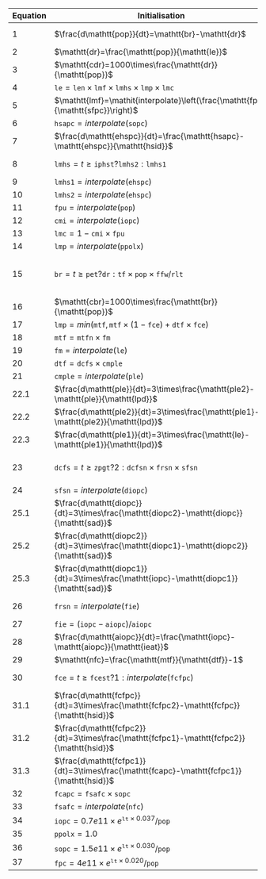 | Equation 	| Initialisation 	| Parameter	| Reference	| 
| ---		| ---				| ---		| ---		|
|1  |  $\frac{d\mathtt{pop}}{dt}=\mathtt{br}-\mathtt{dr}$ | $\mathtt{pop}(0)=1.61e9$ |  | lines 1-3, page 167\\|
|2  | $\mathtt{dr}=\frac{\mathtt{pop}}{\mathtt{le}}$ |  |  | line 4, page 167\\|
|3  | $\mathtt{cdr}=1000\times\frac{\mathtt{dr}}{\mathtt{pop}}$ |  |  | line 5, page 167\\|
|4  | $\mathtt{le}=\mathtt{len}\times\mathtt{lmf}\times\mathtt{lmhs}\times\mathtt{lmp}\times\mathtt{lmc}$ |  | $\mathtt{len}=28$ | lines 6-7, page 167\\|
|5  | $\mathtt{lmf}=\mathit{interpolate}\left(\frac{\mathtt{fpc}}{\mathtt{sfpc}}\right)$ |  | $\mathtt{sfpc}=230$ | lines 8-10, page 167\\|
|6  | $\mathtt{hsapc}=\mathit{interpolate}\left(\mathtt{sopc}\right)$ |  |  | lines 11-12, page 167\\|
|7  | $\frac{d\mathtt{ehspc}}{dt}=\frac{\mathtt{hsapc}-\mathtt{ehspc}}{\mathtt{hsid}}$ | $\mathtt{ehspc}(0)=\mathtt{hsapc}(0)$ | $\mathtt{hsid}=20$ | lines 13-14, page 167\\|
|8  | $\mathtt{lmhs}=t\geq\mathtt{iphst}?\mathtt{lmhs2}:\mathtt{lmhs1}$ |  | $\mathtt{iphst}=40$ | lines 15-16, page 167\\|
|9  | $\mathtt{lmhs1}=\mathit{interpolate}(\mathtt{ehspc})$ |  |  | lines 17-18, page 167\\|
|10  | $\mathtt{lmhs2}=\mathit{interpolate}(\mathtt{ehspc})$ |  |  | lines 19-20, page 167\\|
|11  | $\mathtt{fpu}=\mathit{interpolate}(\mathtt{pop})$ |  |  | lines 21-22, page 167\\|
|12  | $\mathtt{cmi}=\mathit{interpolate}(\mathtt{iopc})$ |  |  | lines 23-24, page 167\\|
|13  | $\mathtt{lmc}=1-\mathtt{cmi}\times\mathtt{fpu}$ |  |  | line 25, page 167\\|
|14  | $\mathtt{lmp}=\mathit{interpolate}(\mathtt{ppolx})$ |  |  | lines 26-27, page 167\\|
|15  | $\mathtt{br}=t\geq\mathtt{pet}?\mathtt{dr}:\mathtt{tf}\times\mathtt{pop}\times\mathtt{ffw}/\mathtt{rlt}$ |  | $\mathtt{ffw}=0.21,\mathtt{rlt}=30,\mathtt{pet}=4000$ | lines 28-31, page 168\\|
|16  | $\mathtt{cbr}=1000\times\frac{\mathtt{br}}{\mathtt{pop}}$ |  |  | line 32, page 168\\|
|17  | $\mathtt{lmp}=\mathit{min}(\mathtt{mtf}, \mathtt{mtf}\times(1-\mathtt{fce})+\mathtt{dtf}\times\mathtt{fce})$ |  |  | line 33, page 168\\|
|18  | $\mathtt{mtf}=\mathtt{mtfn}\times\mathtt{fm}$ |  | $\mathtt{mtfn}=12$ | lines 34-35, page 168\\|
|19  | $\mathtt{fm}=\mathit{interpolate}(\mathtt{le})$ |  |  | lines 36-37, page 168\\|
|20  | $\mathtt{dtf}=\mathtt{dcfs}\times\mathtt{cmple}$ |  |  | lines 38, page 168\\|
|21  | $\mathtt{cmple}=\mathit{interpolate}(\mathtt{ple})$ |  |  | lines 39-40, page 168\\|
|22.1  | $\frac{d\mathtt{ple}}{dt}=3\times\frac{\mathtt{ple2}-\mathtt{ple}}{\mathtt{lpd}}$ | $\mathtt{ple}(0) = \mathtt{le}(0)$ | $\mathtt{lpd}=20$ | lines 41-42, page 168\\|
|22.2  | $\frac{d\mathtt{ple2}}{dt}=3\times\frac{\mathtt{ple1}-\mathtt{ple2}}{\mathtt{lpd}}$ | $\mathtt{ple2}(0) = \mathtt{le}(0)$ |  | lines 41-42, page 168\\|
|22.3  | $\frac{d\mathtt{ple1}}{dt}=3\times\frac{\mathtt{le}-\mathtt{ple1}}{\mathtt{lpd}}$ | $\mathtt{ple1}(0) = \mathtt{le}(0)$ |  | lines 41-42, page 168\\|
|23  | $\mathtt{dcfs}=t\geq\mathtt{zpgt}?2:\mathtt{dcfsn}\times\mathtt{frsn}\times\mathtt{sfsn}$ |  | $\mathtt{zpgt}=4000,\mathtt{dcfsn}=4$ | lines 43-45, page 168\\|
|24  | $\mathtt{sfsn}=\mathit{interpolate}(\mathtt{diopc})$ |  |  | lines 46-47, page 168\\|
|25.1  | $\frac{d\mathtt{diopc}}{dt}=3\times\frac{\mathtt{diopc2}-\mathtt{diopc}}{\mathtt{sad}}$ | $\mathtt{diopc}(0) = \mathtt{iopc}(0)$ | $\mathtt{sad}=20$ | lines 48-49, page 168\\|
|25.2  | $\frac{d\mathtt{diopc2}}{dt}=3\times\frac{\mathtt{diopc1}-\mathtt{diopc2}}{\mathtt{sad}}$ | $\mathtt{diopc2}(0) = \mathtt{iopc}(0)$ |  | lines 48-49, page 168\\|
|25.3  | $\frac{d\mathtt{diopc1}}{dt}=3\times\frac{\mathtt{iopc}-\mathtt{diopc1}}{\mathtt{sad}}$ | $\mathtt{diopc1}(0) = \mathtt{iopc}(0)$ |  | lines 48-49, page 168\\|
|26  | $\mathtt{frsn}=\mathit{interpolate}(\mathtt{fie})$ | $\mathtt{frsn}(0)=0.82$ | | lines 50-52, page 168\\|
|27  | $\mathtt{fie}=(\mathtt{iopc}-\mathtt{aiopc})/\mathtt{aiopc}$ |  |  | line 53, page 168\\|
|28  | $\frac{d\mathtt{aiopc}}{dt}=\frac{\mathtt{iopc}-\mathtt{aiopc}}{\mathtt{ieat}}$ | $\mathtt{aiopc}(0) = \mathtt{iopc}(0)$ |  | lines 54-55, page 168\\|
|29  | $\mathtt{nfc}=\frac{\mathtt{mtf}}{\mathtt{dtf}}-1$ |  |  | line 56, page 168\\|
|30  | $\mathtt{fce}=t\geq\mathtt{fcest}?1:\mathit{interpolate}(\mathtt{fcfpc})$ |  | $\mathtt{fcest}=4000$ | lines 57-59, page 168\\|
|31.1  | $\frac{d\mathtt{fcfpc}}{dt}=3\times\frac{\mathtt{fcfpc2}-\mathtt{fcfpc}}{\mathtt{hsid}}$ | $\mathtt{fcfpc}(0) = \mathtt{fcapc}(0)$ |  | line 60, page 168\\|
|31.2  | $\frac{d\mathtt{fcfpc2}}{dt}=3\times\frac{\mathtt{fcfpc1}-\mathtt{fcfpc2}}{\mathtt{hsid}}$ | $\mathtt{fcfpc2}(0) = \mathtt{fcapc}(0)$ |  | line 60, page 168\\|
|31.3  | $\frac{d\mathtt{fcfpc1}}{dt}=3\times\frac{\mathtt{fcapc}-\mathtt{fcfpc1}}{\mathtt{hsid}}$ | $\mathtt{fcfpc1}(0) = \mathtt{fcapc}(0)$ |  | line 60, page 168\\|
|32  | $\mathtt{fcapc}=\mathtt{fsafc}\times\mathtt{sopc}$ |  |  | line 61, page 168\\|
|33  | $\mathtt{fsafc}=\mathit{interpolate}(\mathtt{nfc})$ |  | | lines 62-63, page 168\\|
|34 | $\mathtt{iopc}=0.7e11\times e^{\mathtt{lt}\times0.037}/\mathtt{pop}$ |  | $\mathtt{lt}=500$ | lines 64-72, page 168\\|
|35 | $\mathtt{ppolx}=1.0$ |  |  | lines 73-75, page 168\\|
|36 | $\mathtt{sopc}=1.5e11\times e^{\mathtt{lt}\times0.030}/\mathtt{pop}$ |  |  | lines 76-82, page 168\\|
|37 | $\mathtt{fpc}=4e11\times e^{\mathtt{lt}\times0.020}/\mathtt{pop}$ |  |  | lines 83-89, page 168\\|